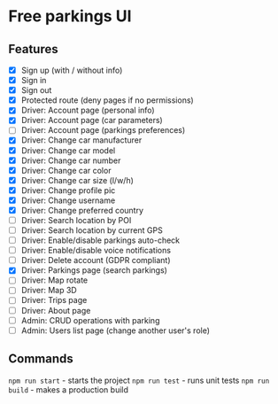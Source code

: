 # Free parkings UI

## Features
- [X] Sign up (with / without info)
- [X] Sign in
- [X] Sign out
- [X] Protected route (deny pages if no permissions)
- [X] Driver: Account page (personal info)
- [X] Driver: Account page (car parameters)
- [ ] Driver: Account page (parkings preferences)
- [X] Driver: Change car manufacturer
- [X] Driver: Change car model
- [X] Driver: Change car number
- [X] Driver: Change car color
- [X] Driver: Change car size (l/w/h)
- [X] Driver: Change profile pic
- [X] Driver: Change username
- [X] Driver: Change preferred country
- [ ] Driver: Search location by POI
- [ ] Driver: Search location by current GPS
- [ ] Driver: Enable/disable parkings auto-check
- [ ] Driver: Enable/disable voice notifications
- [ ] Driver: Delete account (GDPR compliant)
- [X] Driver: Parkings page (search parkings)
- [ ] Driver: Map rotate
- [ ] Driver: Map 3D
- [ ] Driver: Trips page
- [ ] Driver: About page
- [ ] Admin: CRUD operations with parking
- [ ] Admin: Users list page (change another user's role)

## Commands
`npm run start` - starts the project
`npm run test` - runs unit tests
`npm run build` - makes a production build
